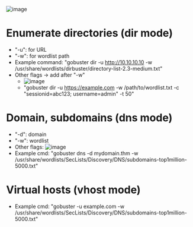 ![image](https://github.com/ndmch3w/CyberSec/assets/130122471/02d2daf4-0da7-477d-95fa-ab7b166c50e3)


# Enumerate directories (dir mode)
- "-u": for URL
- "-w": for wordlist path
- Example command:
  "gobuster dir -u http://10.10.10.10 -w /usr/share/wordlists/dirbuster/directory-list-2.3-medium.txt"
- Other flags -> add after "-w"
  + ![image](https://github.com/ndmch3w/CyberSec/assets/130122471/5a5d057c-c7f0-48f5-9b90-fd2d401834b1) 
  + "gobuster dir -u https://example.com -w /path/to/wordlist.txt -c "sessionid=abc123; username=admin" -t 50"

# Domain, subdomains (dns mode)
- "-d": domain
- "-w": wordlist
- Other flags:
  ![image](https://github.com/ndmch3w/CyberSec/assets/130122471/fa120fd3-0b53-4c66-8cea-e31184947bcc)
- Example cmd: "gobuster dns -d mydomain.thm -w /usr/share/wordlists/SecLists/Discovery/DNS/subdomains-top1million-5000.txt"

# Virtual hosts (vhost mode)
- Example cmd: "gobuster -u example.com -w /usr/share/wordlists/SecLists/Discovery/DNS/subdomains-top1million-5000.txt"
